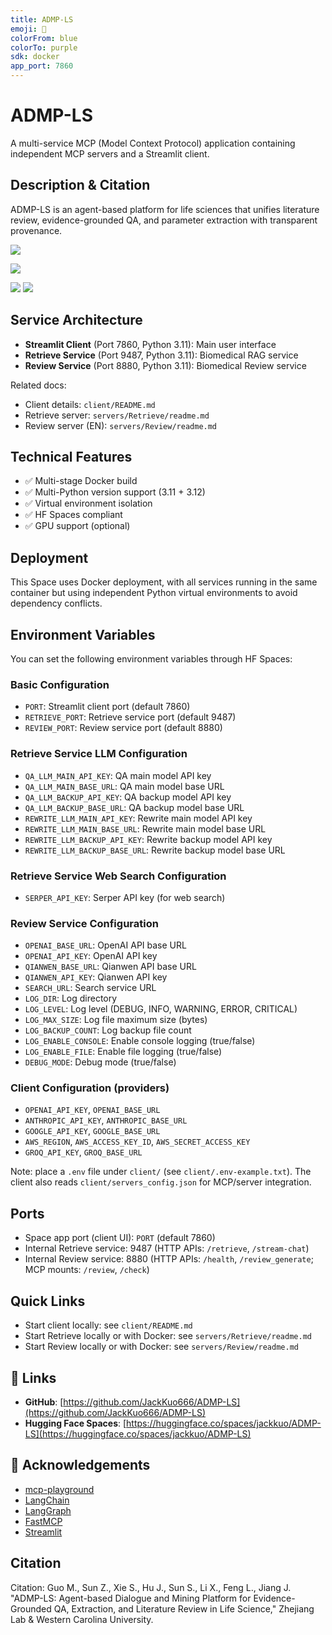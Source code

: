 ```yaml
---
title: ADMP-LS
emoji: 🤖
colorFrom: blue
colorTo: purple
sdk: docker
app_port: 7860
---
```


# ADMP-LS

A multi-service MCP (Model Context Protocol) application containing independent MCP servers and a Streamlit client.

## Description & Citation

ADMP-LS is an agent-based platform for life sciences that unifies literature review, evidence-grounded QA, and parameter extraction with transparent provenance.


![](assets/main_pic.png)

![](assets/main_pic_review.png)

![](assets/extract1.png)
![](assets/extract2.png)
## Service Architecture

- **Streamlit Client** (Port 7860, Python 3.11): Main user interface
- **Retrieve Service** (Port 9487, Python 3.11): Biomedical RAG service
- **Review Service** (Port 8880, Python 3.11): Biomedical Review service

Related docs:
- Client details: `client/README.md`
- Retrieve server: `servers/Retrieve/readme.md`
- Review server (EN): `servers/Review/readme.md`

## Technical Features

- ✅ Multi-stage Docker build
- ✅ Multi-Python version support (3.11 + 3.12)
- ✅ Virtual environment isolation
- ✅ HF Spaces compliant
- ✅ GPU support (optional)

## Deployment

This Space uses Docker deployment, with all services running in the same container but using independent Python virtual environments to avoid dependency conflicts.

## Environment Variables

You can set the following environment variables through HF Spaces:

### Basic Configuration
- `PORT`: Streamlit client port (default 7860)
- `RETRIEVE_PORT`: Retrieve service port (default 9487)
- `REVIEW_PORT`: Review service port (default 8880)

### Retrieve Service LLM Configuration
- `QA_LLM_MAIN_API_KEY`: QA main model API key
- `QA_LLM_MAIN_BASE_URL`: QA main model base URL
- `QA_LLM_BACKUP_API_KEY`: QA backup model API key
- `QA_LLM_BACKUP_BASE_URL`: QA backup model base URL
- `REWRITE_LLM_MAIN_API_KEY`: Rewrite main model API key
- `REWRITE_LLM_MAIN_BASE_URL`: Rewrite main model base URL
- `REWRITE_LLM_BACKUP_API_KEY`: Rewrite backup model API key
- `REWRITE_LLM_BACKUP_BASE_URL`: Rewrite backup model base URL

### Retrieve Service Web Search Configuration
- `SERPER_API_KEY`: Serper API key (for web search)

### Review Service Configuration
- `OPENAI_BASE_URL`: OpenAI API base URL
- `OPENAI_API_KEY`: OpenAI API key
- `QIANWEN_BASE_URL`: Qianwen API base URL
- `QIANWEN_API_KEY`: Qianwen API key
- `SEARCH_URL`: Search service URL
- `LOG_DIR`: Log directory
- `LOG_LEVEL`: Log level (DEBUG, INFO, WARNING, ERROR, CRITICAL)
- `LOG_MAX_SIZE`: Log file maximum size (bytes)
- `LOG_BACKUP_COUNT`: Log backup file count
- `LOG_ENABLE_CONSOLE`: Enable console logging (true/false)
- `LOG_ENABLE_FILE`: Enable file logging (true/false)
- `DEBUG_MODE`: Debug mode (true/false)

### Client Configuration (providers)
- `OPENAI_API_KEY`, `OPENAI_BASE_URL`
- `ANTHROPIC_API_KEY`, `ANTHROPIC_BASE_URL`
- `GOOGLE_API_KEY`, `GOOGLE_BASE_URL`
- `AWS_REGION`, `AWS_ACCESS_KEY_ID`, `AWS_SECRET_ACCESS_KEY`
- `GROQ_API_KEY`, `GROQ_BASE_URL`

Note: place a `.env` file under `client/` (see `client/.env-example.txt`). The client also reads `client/servers_config.json` for MCP/server integration.

## Ports
- Space app port (client UI): `PORT` (default 7860)
- Internal Retrieve service: 9487 (HTTP APIs: `/retrieve`, `/stream-chat`)
- Internal Review service: 8880 (HTTP APIs: `/health`, `/review_generate`; MCP mounts: `/review`, `/check`)

## Quick Links
- Start client locally: see `client/README.md`
- Start Retrieve locally or with Docker: see `servers/Retrieve/readme.md`
- Start Review locally or with Docker: see `servers/Review/readme.md`

## 🔗 Links
- **GitHub**: [https://github.com/JackKuo666/ADMP-LS](https://github.com/JackKuo666/ADMP-LS)
- **Hugging Face Spaces**: [https://huggingface.co/spaces/jackkuo/ADMP-LS](https://huggingface.co/spaces/jackkuo/ADMP-LS)


## 🙏 Acknowledgements

- [mcp-playground](https://github.com/Elkhn/mcp-playground)
- [LangChain](https://github.com/langchain-ai/langchain)
- [LangGraph](https://github.com/langchain-ai/langgraph)
- [FastMCP](https://github.com/jlowin/fastmcp)
- [Streamlit](https://github.com/streamlit/streamlit)

## Citation
Citation: Guo M., Sun Z., Xie S., Hu J., Sun S., Li X., Feng L., Jiang J. "ADMP-LS: Agent-based Dialogue and Mining Platform for Evidence-Grounded QA, Extraction, and Literature Review in Life Science," Zhejiang Lab & Western Carolina University.


